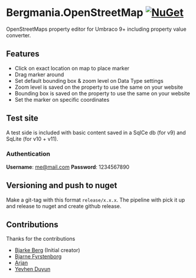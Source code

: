 # Bergmania.OpenStreetMap [![NuGet](https://img.shields.io/nuget/v/Bergmania.OpenStreetMap.svg?style=modern&label=nuget)](https://www.nuget.org/packages/Bergmania.OpenStreetMap)
OpenStreetMaps property editor for Umbraco 9+ including property value converter.

## Features
- Click on exact location on map to place marker
- Drag marker around
- Set default bounding box & zoom level on Data Type settings
- Zoom level is saved on the property to use the same on your website
- Bounding box is saved on the property to use the same on your website
- Set the marker on specific coordinates

## Test site
A test side is included with basic content saved in a SqlCe db (for v9) and SqLite (for v10 + v11). 

### Authentication
**Username**: me@mail.com
**Password**: 1234567890

## Versioning and push to nuget
Make a git-tag with this format `release/x.x.x`. The pipeline with pick it up and release to nuget and create github release.

## Contributions
Thanks for the contributions
- [Bjarke Berg](https://github.com/bergmania) (Initial creator)
- [Bjarne Fyrstenborg](https://github.com/bjarnef)
- [Arjan](https://github.com/creativesuspects)
- [Yevhen Duyun](https://github.com/duyun-yevhen)
